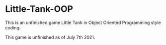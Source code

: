 # Little-Tank-OOP
This is an unfinished game Little Tank in Object Oriented Programming style coding.

This game is unfinished as of July 7th 2021.
